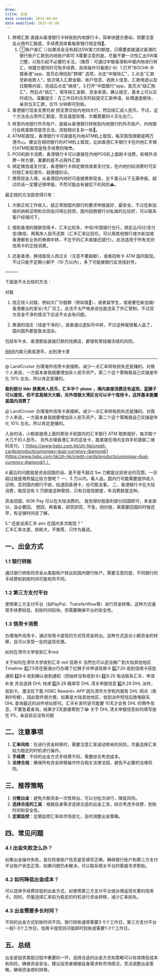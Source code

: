 ```yaml
---
draw:
title: 出金
date created: 2024-08-04
date modified: 2025-02-06
---
```



1. 跨境汇款 直接从香港银行卡转账到内地银行卡，简单快捷方便😃。但要注意会占用外汇额度，手续费具体看每家银行规定哦🧾。
	1. ①账户直汇 ◎如果资金没有超过5W美刀的额度，只需要直接通过香港的银行账户汇款到内地账户即可 X需要注意的是，尽量不要一次性汇出5W美刀整，以免引起不必要的关注。（推荐：可通过中银香港和中银内地进行转汇，快捷方便同时可免手续费，具体操作可看图2-6）1.打开"BOCHK 中银香港"app，首页右滑找到"跨境" 选项，点击"中银快汇"。2.点击"汇款至新收款人"，依次填入汇款金额、账户信息、收款人信息、汇款用途以及日期等内容，完成后点击"继续"。3.打开"中国银行"app，首页点"结汇购汇"，然后点"结汇"，填写结汇金额、资金来源，确认提交，基本上可以实时成功。温馨提示：在工作日的白天时段提交汇款申请，处理速度极快，亲测当天汇款，仅15 分钟即可到账。
2. 香港银行现金支票托收 把支票交给内地四大行，然后结汇成人民币。不过，这个方法会占用外汇额度，而且速度较慢，大概需要四十天左右🕙。
3. 转至内地银行外币账户，直接从香港银行转账到内地银行的外币账户，内地银行会核查款项是否合法，流程相对复杂一些🤔。
4. ATM机取现，香港银行卡可直接在内地ATM机上取现，每天取现限额是两万港币💴。建议在相同银行的ATM机上取现，比如香港汇丰银行卡在内地汇丰银行ATM机取现是免手续费的哦😎。
5. POS机刷卡消费，香港银行卡可以直接在内地POS机上面刷卡消费，和境外消费一样方便，重要的是不占用外汇额
6. 绑定微信或支付宝，香港银行卡绑定微信或者支付宝，在内地扫码消费时可实时按汇率扣港币，超便捷的😜。
7. 携带现金入境，从香港回内地时可直接携带现金，五千美元以下无需申报，超过的话一定要记得申报，不然可能会有被扣下的风险⚠️。
	

最正规的方法我觉得只有：

  

1. 大额正经工作收入，就正常按国内银行的要求申报就好，最安全。不过在新加坡的纳税证明和合同会问得比较烦，国内招商银行对私做的比较好，可以联系客户经理问下。

  

2. 借助香港的银联信用卡，汇丰比较多，中信/中国银行也行，绑定云闪付/支付宝/微信，用离岸人民币还款（汇丰汇率比较坑，可以用其他银行或许新加坡香港都有业务的券商中转，不在乎的汇丰直接还就行）。此法适用于所有支持信用卡的正规消费。

  

3. 还是香港，换钱取现人肉过关（注意不要超额），或者扣帐卡 ATM 国内取现。不过只能不定期小额干（10 万以内），多了可能被银行反洗钱封号。

  

  

———

  

下面是不太合规的方法：

对敲

1. 找正经人对敲，例如大厂炒股群（例如我🐶），或者留学生，或者要在新加坡/香港置业的家长/大厂员工。此法不太严格来说也是违反了外汇管制，不过双方资金干净的情况下应该不太会有问题。

  

2. 靠谱的钱庄（钱是干净的），或者通过虚拟币中转，不过这种就很看人品了，国内国外都是鱼龙混杂。

包括车牛水、香港那些直接打款的找换店，都很有黑钱被冻结的风险。

[IBKR](IBKR.md)内美元换成港币，出到港卡里

---

@ LandCruiser 办理海外信用卡直接刷，减少一点汇率转账损失还是赚的。对我个人来说，一方面本身我就要增加非人民币资产。第二个这个策略我自己实操是年化 10% 左右，所以肯定是赚的。

**盈利部分** **ibkr** **换离岸人民币，汇丰半个** **pluse** **，境内直接消费还有返现，蓝狮子可以提现，但不宜高频次大额，另外信银大湾区也可以半个信用卡，这样基本能覆盖国内消费了**

@ LandCruiser 办理海外信用卡直接刷，减少一点汇率转账损失还是赚的。对我个人来说，一方面本身我就要增加非人民币资产。第二个这个策略我自己实操是年化 10% 左右，所以肯定是赚的。

入金的话，小额直接用上面的那张卡到国内的汇丰银行 ATM 取款就好，每次取个大几千的人民币。
另外办理香港汇丰的这张卡，能直接在境内支持手机银联二维码支付。（ [https://www.hsbc.com.hk/zh-hk/credit-cards/products/unionpay-dual-currency-diamond/](https://www.hsbc.com.hk/zh-hk/credit-cards/products/unionpay-dual-currency-diamond/) ）

  
4.最后的问题就是资金回国的话，是不是不超过 5w 刀都是比较安全的范围，一旦超过就是用熊猫比较方便呢？
一、5 万以内，看人品，国内行可能需要提供收入证明，否则国内银行不收，给退回香港卡，也可能没事。
二、香港银行卡在大陆消费，取现没有 5 万额度这种管控，只有日取现额度，年消费额度这种。
  

资金回国，BOK Pay 可以在大陆消费的。
我觉得炒股盈利部分回国即可，本金部分，没必要回。
想回，再看看，研究研究，不急，刚炒股，离需要回国的时候还早，有足够时间去了解。

  
5." 还是说用汇丰 atm 在国内多次取现？"  
汇丰汇率太差，损耗大，不推荐，只作为备选。

## 一、出金方式

### 1.1 银行转账

通过银行转账将资金从美股账户转出到国内银行账户。需要注意的是，不同银行的手续费和到账时间可能有所不同。

### 1.2 第三方支付平台

使用第三方支付平台（如PayPal、TransferWise等）进行资金转移。这种方式通常手续费较低，到账时间较快，但需要确保平台的安全性。

### 1.3 信用卡消费

办理海外信用卡，通过信用卡提现的方式将资金转出。这种方式适合小额资金的转移，且可以享受一定的返现优惠。

如何在清华大学收到汇丰red

关于如何在清华大学收到汇丰 red 信用卡 当然也可以适当推广到大陆其他地区 Timeline: 1️⃣7.5号在葵涌分行办理了红狮子并申请信用卡 2️⃣7.20 收到信用卡获批通知 3️⃣8.6 收到确认收到通知（但始终没有收到卡) 4️⃣9.25 电话联系汇丰，申请补发 并且选择 DHL 快递 5️⃣9.28 晚填写 DHL 清关申报信息 6️⃣9.29 DHL 派件，收到卡。激活后下载 HSBC Reward+ APP 因为清华大学校内就有 DHL 网点（紫荆9号楼），因此取件很方便。如果是大陆其他地区，收到派件短信后致电联系 DHL 查询最近的派件地址即可。汇丰补发时说可能要 10天才会有 DHL 的寄件信息，不要急着查询，结果才3天直接寄到了😂 关于 DHL 清关申报信息如何填写放在 P5，亲自验证没有问题

## 二、注意事项

1. **汇率风险**：在进行资金转移时，需要注意汇率波动带来的风险，尽量选择汇率较为稳定的时机进行操作。
2. **手续费**：不同的出金方式手续费不同，需要综合考虑成本。
3. **法律合规**：确保所有资金转移操作符合相关法律法规，避免不必要的法律风险。

## 三、推荐策略

1. **分散出金**：避免大额资金一次性转出，可以分批次进行，降低风险。
2. **选择合适的工具**：根据自身需求选择合适的出金工具，综合考虑手续费、到账时间和安全性。
3. **定期监控**：定期监控汇率和市场变化，及时调整出金策略。

## 四、常见问题

### 4.1 出金失败怎么办？

如果出金操作失败，首先检查账户信息是否填写正确，确保银行账户和第三方支付平台账户状态正常。如果问题仍未解决，可以联系相关平台的客服寻求帮助。

### 4.2 如何降低出金成本？

可以选择手续费较低的出金方式，如使用第三方支付平台或办理返现优惠的信用卡。同时，尽量选择汇率较为稳定的时机进行资金转移，减少汇率损失。

### 4.3 出金需要多长时间？

不同的出金方式到账时间不同。银行转账通常需要3-5个工作日，第三方支付平台一般1-3个工作日，信用卡提现则可能即时到账或需要1-2个工作日。

## 五、总结

出金是投资美股过程中重要的一环，选择合适的出金方式和策略可以有效降低成本和风险，确保资金安全。建议投资者根据自身需求和市场情况，灵活调整出金策略，确保资金顺利转移。
